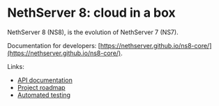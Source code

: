 # NethServer 8: cloud in a box

NethServer 8 (NS8), is the evolution of NethServer 7 (NS7).

Documentation for developers: [https://nethserver.github.io/ns8-core/](https://nethserver.github.io/ns8-core/).

Links:
- [API documentation](https://github.com/NethServer/ns8-scratchpad/tree/apidoc)
- [Project roadmap](https://trello.com/b/R58gtZ8I/ns8-prototype)
- [Automated testing](TESTING.md)
